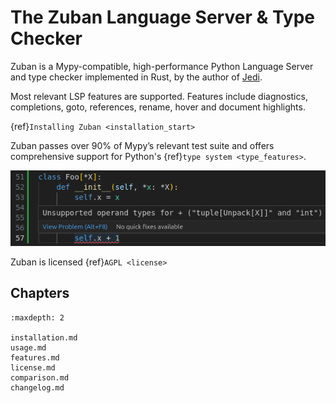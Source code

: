 # The Zuban Language Server & Type Checker

Zuban is a Mypy-compatible, high-performance Python Language Server and type
checker implemented in Rust, by the author of
[Jedi](https://github.com/davidhalter/jedi).

Most relevant LSP features are supported. Features include diagnostics,
completions, goto, references, rename, hover and document highlights.

{ref}`Installing Zuban <installation_start>`

Zuban passes over 90% of Mypy’s relevant test suite and offers comprehensive
support for Python's {ref}`type system <type_features>`.

![Zuban Diagnostics](_static/vscode.png)

Zuban is licensed {ref}`AGPL <license>`

## Chapters

```{toctree}
:maxdepth: 2

installation.md
usage.md
features.md
license.md
comparison.md
changelog.md
```

